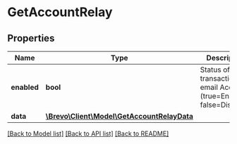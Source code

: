 # GetAccountRelay

## Properties
Name | Type | Description | Notes
------------ | ------------- | ------------- | -------------
**enabled** | **bool** | Status of your transactional email Account (true&#x3D;Enabled, false&#x3D;Disabled) | 
**data** | [**\Brevo\Client\Model\GetAccountRelayData**](GetAccountRelayData.md) |  | 

[[Back to Model list]](../../README.md#documentation-for-models) [[Back to API list]](../../README.md#documentation-for-api-endpoints) [[Back to README]](../../README.md)


